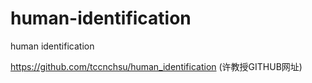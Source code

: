 # human-identification
human identification


https://github.com/tccnchsu/human_identification
(许教授GITHUB网址)
